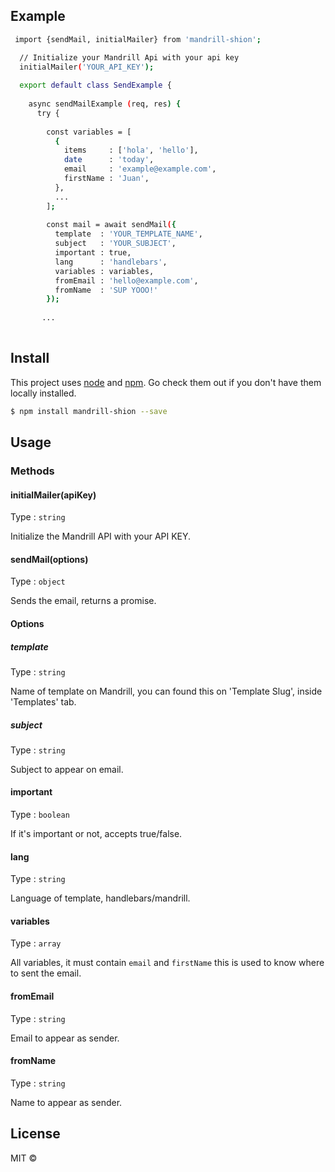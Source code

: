 ## Example

```sh
 import {sendMail, initialMailer} from 'mandrill-shion';

  // Initialize your Mandrill Api with your api key
  initialMailer('YOUR_API_KEY');
  
  export default class SendExample {
  
    async sendMailExample (req, res) {
      try {
       
        const variables = [
          {
            items     : ['hola', 'hello'],
            date      : 'today',
            email     : 'example@example.com',
            firstName : 'Juan',
          },
          ...
        ];
  
        const mail = await sendMail({
          template  : 'YOUR_TEMPLATE_NAME',
          subject   : 'YOUR_SUBJECT',
          important : true, 
          lang      : 'handlebars', 
          variables : variables,
          fromEmail : 'hello@example.com', 
          fromName  : 'SUP YOOO!' 
        });
        
       ...
       
```


## Install

This project uses [node](http://nodejs.org) and [npm](https://npmjs.com). Go check them out if you don't have them locally installed.

```sh
$ npm install mandrill-shion --save
```

## Usage

### Methods
#### initialMailer(apiKey)
Type : `string`

Initialize the Mandrill API with your API KEY.

#### sendMail(options)
Type : `object`

Sends the email, returns a promise.

#### Options
##### template 
Type : `string`

Name of template on Mandrill, you can found this on 'Template Slug', inside 'Templates' tab.

##### subject 
Type : `string`

Subject to appear on email.

#### important
Type : `boolean`

If it's important or not, accepts true/false.

#### lang
Type : `string`

Language of template, handlebars/mandrill.

#### variables
Type : `array`

All variables, it must contain `email` and `firstName` this is used to know where to sent the email.

#### fromEmail
Type : `string`

Email to appear as sender.

#### fromName
Type : `string`

Name to appear as sender.

## License

MIT ©


